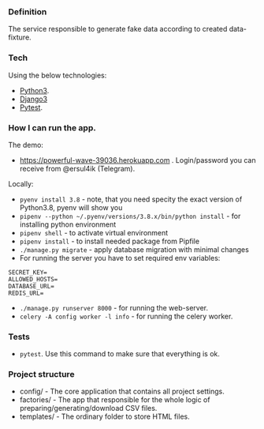 ### Definition
The service responsible to generate fake data according to created data-fixture.


### Tech

Using the below technologies:

* [Python3](https://phoenixnap.com/kb/how-to-install-python-3-ubuntu).
* [Django3](https://tecadmin.net/install-django-on-ubuntu/)
* [Pytest](https://docs.pytest.org/en/stable/).


### How I can run the app.

The demo:
   - https://powerful-wave-39036.herokuapp.com . Login/password you can receive from @ersul4ik (Telegram).

Locally:
- `pyenv install 3.8` - note, that you need specity the exact version of Python3.8, pyenv will show you
- `pipenv --python ~/.pyenv/versions/3.8.x/bin/python install` - for installing python environment
- `pipenv shell` - to activate virtual environment
- `pipenv install` - to install needed package from Pipfile
- `./manage.py migrate` - apply database migration with minimal changes
- For running the server you have to set required env variables:  
````
SECRET_KEY=
ALLOWED_HOSTS=
DATABASE_URL=
REDIS_URL=
````
- `./manage.py runserver 8000` - for running the web-server.
- `celery -A config worker -l info` - for running the celery worker.


### Tests
- `pytest`. Use this command to make sure that everything is ok.


### Project structure

- config/ - The core application that contains all project settings.
- factories/ - The app that responsible for the whole logic of preparing/generating/download CSV files.
- templates/ - The ordinary folder to store HTML files.

